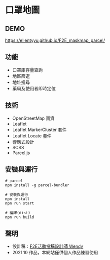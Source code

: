 # 口罩地圖

## DEMO
https://ellentyyu.github.io/F2E_maskmap_parcel/

## 功能
* 口罩庫存量查詢
* 地區篩選
* 地址搜尋
* 藥局及使用者即時定位

## 技術
* OpenStreetMap 圖資
* Leaflet
* Leaflet MarkerCluster 套件
* Leaflet Locate 套件
* 響應式設計
* SCSS
* Parcel.js

## 安裝與運行
```
# parcel
npm install -g parcel-bundler

# 安裝與運行
npm install
npm run start

# 編譯(dist)
npm run build
```

## 聲明
* 設計稿：[F2E活動投稿設計師 Wendy](https://challenge.thef2e.com/user/2259)
* 2021.10 作品，本網站僅供個人作品練習使用
